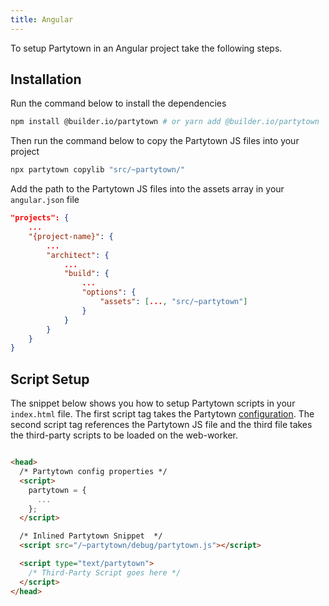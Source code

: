 ```yaml
---
title: Angular
---
```


To setup Partytown in an Angular project take the following steps.

##  Installation

Run the command below to install the dependencies

```bash
npm install @builder.io/partytown # or yarn add @builder.io/partytown
```

Then run the command below to copy the Partytown JS files into your project

```bash
npx partytown copylib "src/~partytown/"
```

Add the path to the Partytown JS files into the assets array in your `angular.json` file


```json
"projects": {
    ...
    "{project-name}": {
        ...
        "architect": {
            ...
            "build": {
                ...
                "options": {
                    "assets": [..., "src/~partytown"]
                }
            }
        }
    }
}
```

##  Script Setup

The snippet below shows you how to setup Partytown scripts in your `index.html` file. The first script tag takes the Partytown [configuration](/configuration). The second script tag references the Partytown JS file and the third file takes the third-party scripts to be loaded on the web-worker.


```html

<head>
  /* Partytown config properties */  
  <script>
    partytown = {
      ...
    };
  </script>

  /* Inlined Partytown Snippet  */    
  <script src="/~partytown/debug/partytown.js"></script>

  <script type="text/partytown">
    /* Third-Party Script goes here */ 
  </script>
</head>

```
